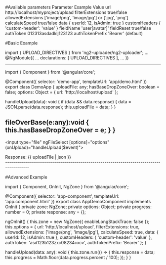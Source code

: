 #Available parameters
Parameter           	Example Value
url 	                http://localhost/myproject/upload
filterExtensions    	true/false
allowedExtensions 	    ['image/png', 'image/jpg'] or ['jpg', 'png']
calculateSpeed      	true/false
data 	                { userId: 12, isAdmin: true }
customHeaders       	{ 'custom-header': 'value' }
fieldName           	'user[avatar]'
fieldReset 	            true/false
authToken 	            012313asdadklj123123
authTokenPrefix     	'Bearer' (default)



#Basic Example

<!--app.module.ts-->
        
import { UPLOAD_DIRECTIVES } from 'ng2-uploader/ng2-uploader';
...
@NgModule({
  ...
  declarations: [
    UPLOAD_DIRECTIVES
  ],
  ...
})

------------------------------------------------------------------------------------------
<!--app.component.ts -->
import { Component } from '@angular/core';

@Component({
  selector: 'demo-app',
  templateUrl: 'app/demo.html'
})
export class DemoApp {
  uploadFile: any;
  hasBaseDropZoneOver: boolean = false;
  options: Object = {
    url: 'http://localhost/upload'
  };

  handleUpload(data): void {
    if (data && data.response) {
      data = JSON.parse(data.response);
      this.uploadFile = data;
    }
  }

  fileOverBase(e:any):void {
    this.hasBaseDropZoneOver = e;
  }
}
------------------------------------------------------------------------------------------
<!-- app.component.html -->
<input type="file" 
       ngFileSelect
       [options]="options"
       (onUpload)="handleUpload($event)">

<!-- drag & drop file example-->
<style>
  .file-over { border: dotted 3px red; } /* Default class applied to drop zones on over */
</style>
<div ngFileDrop
     [options]="options"
     (onUpload)="handleUpload($event)"
     [ngClass]="{'file-over': hasBaseDropZoneOver}"
     (onFileOver)="fileOverBase($event)">
</div>

<div>
Response: {{ uploadFile | json }}
</div>
------------------------------------------------------------------------------------------

#Advanced Example

<!--This example show how to use available options and progress.-->

import { Component, OnInit, NgZone } from '@angular/core';

@Component({
  selector: 'app-component',
  templateUrl: 'app.component.html'
})
export class AppDemoComponent implements OnInit {
  private zone: NgZone;
  private options: Object;
  private progress: number = 0;
  private response: any = {};

  ngOnInit() {
    this.zone = new NgZone({ enableLongStackTrace: false });
    this.options = {
      url: 'http://localhost/upload',
      filterExtensions: true,
      allowedExtensions: ['image/png', 'image/jpg'],
      calculateSpeed: true,
      data: {
        userId: 12,
        isAdmin: true
      },
      customHeaders: {
        'custom-header': 'value'
      },
      authToken: 'asd123b123zxc08234cxcv',
      authTokenPrefix: 'Bearer'
    };
  }

  handleUpload(data: any): void {
    this.zone.run(() => {
      this.response = data;
      this.progress = Math.floor(data.progress.percent / 100);
    });
  }
}
